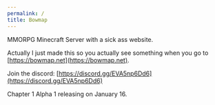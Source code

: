 ```yaml
---
permalink: /
title: Bowmap
---
```


MMORPG Minecraft Server with a sick ass website.

Actually I just made this so you actually see something when you go to [https://bowmap.net](https://bowmap.net).

Join the discord: [https://discord.gg/EVA5np6Dd6](https://discord.gg/EVA5np6Dd6)

Chapter 1 Alpha 1 releasing on January 16.
